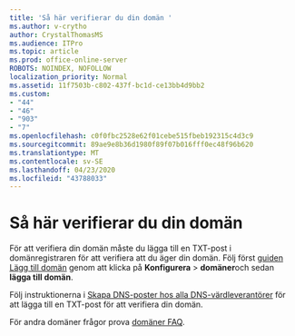 ```yaml
---
title: 'Så här verifierar du din domän '
ms.author: v-crytho
author: CrystalThomasMS
ms.audience: ITPro
ms.topic: article
ms.prod: office-online-server
ROBOTS: NOINDEX, NOFOLLOW
localization_priority: Normal
ms.assetid: 11f7503b-c802-437f-bc1d-ce13bb4d9bb2
ms.custom:
- "44"
- "46"
- "903"
- "7"
ms.openlocfilehash: c0f0fbc2528e62f01cebe515fbeb192315c4d3c9
ms.sourcegitcommit: 89ae9e8b36d1980f89f07b016fff0ec48f96b620
ms.translationtype: MT
ms.contentlocale: sv-SE
ms.lasthandoff: 04/23/2020
ms.locfileid: "43788033"
---
```

# <a name="how-to-verify-your-domain"></a>Så här verifierar du din domän

För att verifiera din domän måste du lägga till en TXT-post i domänregistraren för att verifiera att du äger din domän. Följ först [guiden Lägg till domän](https://portal.office.com/adminportal/home#/Domains/Wizard) genom att klicka på **Konfigurera** \> **domäner**och sedan **lägga till domän**.
  
Följ instruktionerna i [Skapa DNS-poster hos alla DNS-värdleverantörer](https://docs.microsoft.com/office365/admin/get-help-with-domains/create-dns-records-at-any-dns-hosting-provider) för att lägga till en TXT-post för att verifiera din domän.

För andra domäner frågor prova [domäner FAQ](https://docs.microsoft.com/microsoft-365/admin/setup/domains-faq).
